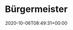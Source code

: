 ---
title: "Bürgermeister"
description: "Alles rund um das Bürgermeister werden findest du hier."
lead: "Alles rund um das Bürgermeister werden findest du hier."
date: 2020-10-06T08:49:31+00:00
lastmod: 2020-10-06T08:49:31+00:00
draft: false
images: []
weight: 100
toc: true
---